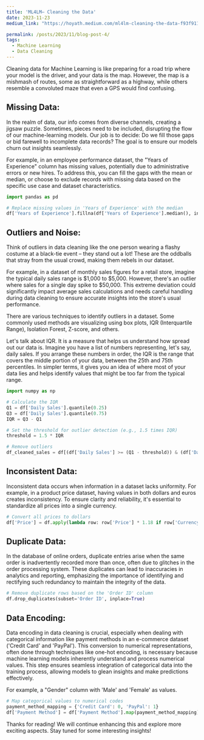```yaml
---
title: 'ML4LM— Cleaning the Data'
date: 2023-11-23
medium_link: "https://hoyath.medium.com/ml4lm-cleaning-the-data-f93f911039c3"

permalink: /posts/2023/11/blog-post-4/
tags:
  - Machine Learning
  - Data Cleaning
---
```


Cleaning data for Machine Learning is like preparing for a road trip where your model is the driver, and your data is the map. However, the map is a mishmash of routes, some as straightforward as a highway, while others resemble a convoluted maze that even a GPS would find confusing.

## Missing Data:

In the realm of data, our info comes from diverse channels, creating a jigsaw puzzle. Sometimes, pieces need to be included, disrupting the flow of our machine-learning models. Our job is to decide: Do we fill those gaps or bid farewell to incomplete data records? The goal is to ensure our models churn out insights seamlessly.

For example, in an employee performance dataset, the "Years of Experience" column has missing values, potentially due to administrative errors or new hires. To address this, you can fill the gaps with the mean or median, or choose to exclude records with missing data based on the specific use case and dataset characteristics.

```python
import pandas as pd

# Replace missing values in 'Years of Experience' with the median
df['Years of Experience'].fillna(df['Years of Experience'].median(), inplace=True)
```

## Outliers and Noise:

Think of outliers in data cleaning like the one person wearing a flashy costume at a black-tie event – they stand out a lot! These are the oddballs that stray from the usual crowd, making them rebels in our dataset.

For example, in a dataset of monthly sales figures for a retail store, imagine the typical daily sales range is $1,000 to $5,000. However, there's an outlier where sales for a single day spike to $50,000. This extreme deviation could significantly impact average sales calculations and needs careful handling during data cleaning to ensure accurate insights into the store's usual performance.

There are various techniques to identify outliers in a dataset. Some commonly used methods are visualizing using box plots, IQR (Interquartile Range), Isolation Forest, Z-score, and others.

Let's talk about IQR. It is a measure that helps us understand how spread out our data is. Imagine you have a list of numbers representing, let's say, daily sales. If you arrange these numbers in order, the IQR is the range that covers the middle portion of your data, between the 25th and 75th percentiles. In simpler terms, it gives you an idea of where most of your data lies and helps identify values that might be too far from the typical range.

```python
import numpy as np

# Calculate the IQR
Q1 = df['Daily Sales'].quantile(0.25)
Q3 = df['Daily Sales'].quantile(0.75)
IQR = Q3 - Q1

# Set the threshold for outlier detection (e.g., 1.5 times IQR)
threshold = 1.5 * IQR

# Remove outliers
df_cleaned_sales = df[(df['Daily Sales'] >= (Q1 - threshold)) & (df['Daily Sales'] <= (Q3 + threshold))]
```

## Inconsistent Data:

Inconsistent data occurs when information in a dataset lacks uniformity. For example, in a product price dataset, having values in both dollars and euros creates inconsistency. To ensure clarity and reliability, it's essential to standardize all prices into a single currency.

```python
# Convert all prices to dollars
df['Price'] = df.apply(lambda row: row['Price'] * 1.18 if row['Currency'] == 'Euro' else row['Price'], axis=1)
```

## Duplicate Data:

In the database of online orders, duplicate entries arise when the same order is inadvertently recorded more than once, often due to glitches in the order processing system. These duplicates can lead to inaccuracies in analytics and reporting, emphasizing the importance of identifying and rectifying such redundancy to maintain the integrity of the data.

```python
# Remove duplicate rows based on the 'Order ID' column
df.drop_duplicates(subset='Order ID', inplace=True)
```

## Data Encoding:

Data encoding in data cleaning is crucial, especially when dealing with categorical information like payment methods in an e-commerce dataset ('Credit Card' and 'PayPal'). This conversion to numerical representations, often done through techniques like one-hot encoding, is necessary because machine learning models inherently understand and process numerical values. This step ensures seamless integration of categorical data into the training process, allowing models to glean insights and make predictions effectively.

For example, a "Gender" column with 'Male' and 'Female' as values.

```python
# Map categorical values to numerical codes
payment_method_mapping = {'Credit Card': 0, 'PayPal': 1}
df['Payment Method'] = df['Payment Method'].map(payment_method_mapping)
```

Thanks for reading! We will continue enhancing this and explore more exciting aspects. Stay tuned for some interesting insights!

